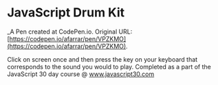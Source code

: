 # JavaScript Drum Kit
 _A Pen created at CodePen.io. Original URL: [https://codepen.io/afarrar/pen/VPZKMO](https://codepen.io/afarrar/pen/VPZKMO).

 Click on screen once and then press the key on your keyboard that corresponds to the sound you would to play.  Completed as a part of the JavaScript 30 day course @ www.javascript30.com 